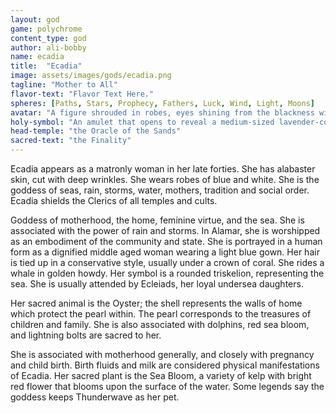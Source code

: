 ```yaml
---
layout: god
game: polychrome
content_type: god
author: ali-bobby
name: ecadia
title:  "Ecadia"
image: assets/images/gods/ecadia.png
tagline: "Mother to All"
flavor-text: "Flavor Text Here."
spheres: [Paths, Stars, Prophecy, Fathers, Luck, Wind, Light, Moons]
avatar: "A figure shrouded in robes, eyes shining from the blackness within the robe"
holy-symbol: "An amulet that opens to reveal a medium-sized lavender-colored mirror"
head-temple: "the Oracle of the Sands"
sacred-text: "the Finality"
---
```


Ecadia appears as a matronly woman in her late forties. She has alabaster skin, cut with deep wrinkles. She wears robes of blue and white. She is the goddess of seas, rain, storms, water, mothers, tradition and social order. Ecadia shields the Clerics of all temples and cults.

Goddess of motherhood, the home, feminine virtue, and the sea. She is associated with the power of rain and storms. In Alamar, she is worshipped as an embodiment of the community and state. She is portrayed in a human form as a dignified middle aged woman wearing a light blue gown. Her hair is tied up in a conservative style, usually under a crown of coral. She rides a whale in golden howdy. Her symbol is a rounded triskelion, representing the sea. She is usually attended by Ecleiads, her loyal undersea daughters.

Her sacred animal is the Oyster; the shell represents the walls of home which protect the pearl within. The pearl corresponds to the treasures of children and family. She is also associated with dolphins, red sea bloom, and lightning bolts are sacred to her.

She is associated with motherhood generally, and closely with pregnancy and child birth. Birth fluids and milk are considered physical manifestations of Ecadia. Her sacred plant is the Sea Bloom, a variety of kelp with bright red flower that blooms upon the surface of the water. Some legends say the goddess keeps Thunderwave as her pet.